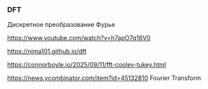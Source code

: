 ### DFT
Дискретное преобразование Фурье 

<https://www.youtube.com/watch?v=h7apO7q16V0>

<https://nima101.github.io/dft>

<https://connorboyle.io/2025/09/11/fft-cooley-tukey.html>

<https://news.ycombinator.com/item?id=45132810>  Fourier Transform 
